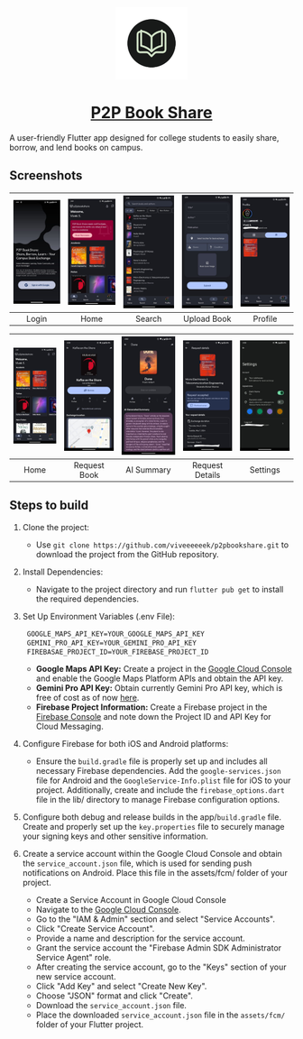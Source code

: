 <p align="center">
  <a href="https://github.com/viveeeeeek/p2pbookshare">
    <img src="assets\splash\splash_logo.png" height="128">
    <h1 align="center">P2P Book Share</h1>
  </a>
</p>


A user-friendly Flutter app designed for college students to easily share, borrow, and lend books on campus.

## Screenshots

| <img src="screenshots/login_view.jpg" width="200"/> | <img src="screenshots/home_view_notif_permission_card.jpg" width="200"/> | <img src="screenshots/search_view.jpg" width="200"/> |<img src="screenshots/upload_book_view.jpg" width="200"/> |<img src="screenshots/profile_outgoing_req_view.jpg" width="200"/> |
|:---:|:---:|:---:|:---:|:---:|
| Login | Home | Search | Upload Book | Profile |

| <img src="screenshots/home_view.jpg" width="200"/> | <img src="screenshots/request_book_view.jpg" width="200"/> | <img src="screenshots/request_book_view_ai_summary.jpg" width="200"/> |<img src="screenshots/outgoing_request_details_view.jpg" width="200"/> |<img src="screenshots/settings_view.jpg" width="200"/> |
|:---:|:---:|:---:|:---:|:---:|
| Home | Request Book | AI Summary | Request Details | Settings |

## Steps to build 
1. Clone the project:
    - Use `git clone https://github.com/viveeeeeek/p2pbookshare.git` to download the project from the GitHub repository. 

2. Install Dependencies:
   * Navigate to the project directory and run `flutter pub get` to install the required dependencies.

3. Set Up Environment Variables (.env File):
     ```
      GOOGLE_MAPS_API_KEY=YOUR_GOOGLE_MAPS_API_KEY
      GEMINI_PRO_API_KEY=YOUR_GEMINI_PRO_API_KEY
      FIREBASAE_PROJECT_ID=YOUR_FIREBASE_PROJECT_ID
      ```

    - **Google Maps API Key:** Create a project in the [Google Cloud Console](https://console.cloud.google.com/) and enable the Google Maps Platform APIs and obtain the API key.
    - **Gemini Pro API Key:** Obtain currently Gemini Pro API key, which is free of cost as of now [here](https://aistudio.google.com/app/apikey).
    - **Firebase Project Information:** Create a Firebase project in the [Firebase Console](https://console.firebase.google.com/) and note down the Project ID and API Key for Cloud Messaging.

4. Configure Firebase for both iOS and Android platforms:
    - Ensure the `build.gradle` file is properly set up and includes all necessary Firebase dependencies. Add the `google-services.json` file for Android and the `GoogleService-Info.plist` file for iOS to your project. Additionally, create and include the `firebase_options.dart` file in the lib/ directory to manage Firebase configuration options.

5. Configure both debug and release builds in the app/`build.gradle` file. Create and properly set up the `key.properties` file to securely manage your signing keys and other sensitive information.

6. Create a service account within the Google Cloud Console and obtain the `service_account.json` file, which is used for sending push notifications on Android. Place this file in the assets/fcm/ folder of your project.
    - Create a Service Account in Google Cloud Console
    - Navigate to the [Google Cloud Console](https://console.cloud.google.com/).
    - Go to the "IAM & Admin" section and select "Service Accounts".
    - Click "Create Service Account".
    - Provide a name and description for the service account.
    - Grant the service account the "Firebase Admin SDK Administrator Service Agent" role.
    - After creating the service account, go to the "Keys" section of your new service account.
    - Click "Add Key" and select "Create New Key".
    - Choose "JSON" format and click "Create".
    - Download the `service_account.json` file.
    - Place the downloaded `service_account.json` file in the `assets/fcm/` folder of your Flutter project.

